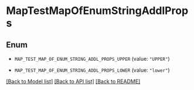 # MapTestMapOfEnumStringAddlProps

## Enum


* `MAP_TEST_MAP_OF_ENUM_STRING_ADDL_PROPS_UPPER` (value: `"UPPER"`)

* `MAP_TEST_MAP_OF_ENUM_STRING_ADDL_PROPS_LOWER` (value: `"lower"`)


[[Back to Model list]](../README.md#documentation-for-models) [[Back to API list]](../README.md#documentation-for-api-endpoints) [[Back to README]](../README.md)


